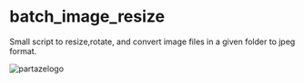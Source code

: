 # batch_image_resize

Small script to resize,rotate, and convert image files in a given folder to jpeg format.










![partazelogo](https://user-images.githubusercontent.com/102440475/227356727-b1967209-e556-4241-98df-9d9c8ebb4d22.png)
